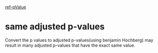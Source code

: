 [ref-pValue](https://biostatsquid.com/confidence-intervals-p-values-explained/)











# same adjusted p-values

Convert the p values to adjusted p-values(using benjamin Hochberg) may result in many adjusted p-values that have the exact same value.







